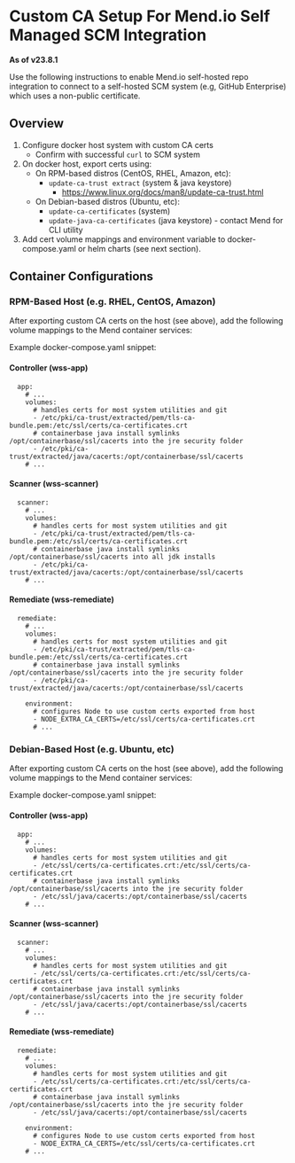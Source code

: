 # Custom CA Setup For Mend.io Self Managed SCM Integration

**As of v23.8.1**

Use the following instructions to enable Mend.io self-hosted repo integration to connect to a self-hosted SCM system (e.g, GitHub Enterprise) which uses a non-public certificate.

## Overview

1. Configure docker host system with custom CA certs
   * Confirm with successful ```curl``` to SCM system
2. On docker host, export certs using:
   * On RPM-based distros (CentOS, RHEL, Amazon, etc):
     * ```update-ca-trust extract``` (system & java keystore)
       * https://www.linux.org/docs/man8/update-ca-trust.html
   * On Debian-based distros (Ubuntu, etc):
     * ```update-ca-certificates``` (system)
     * ```update-java-ca-certificates``` (java keystore) - contact Mend for CLI utility
3. Add cert volume mappings and environment variable to docker-compose.yaml or helm charts (see next section).

## Container Configurations

### RPM-Based Host (e.g. RHEL, CentOS, Amazon)

After exporting custom CA certs on the host (see above), add the following volume mappings to the Mend container services:

Example docker-compose.yaml snippet:

#### Controller (wss-app)

```
  app:
    # ...
    volumes:
      # handles certs for most system utilities and git
      - /etc/pki/ca-trust/extracted/pem/tls-ca-bundle.pem:/etc/ssl/certs/ca-certificates.crt
      # containerbase java install symlinks /opt/containerbase/ssl/cacerts into the jre security folder
      - /etc/pki/ca-trust/extracted/java/cacerts:/opt/containerbase/ssl/cacerts
    # ...
```

#### Scanner (wss-scanner)

```
  scanner:
    # ...
    volumes:
      # handles certs for most system utilities and git
      - /etc/pki/ca-trust/extracted/pem/tls-ca-bundle.pem:/etc/ssl/certs/ca-certificates.crt
      # containerbase java install symlinks /opt/containerbase/ssl/cacerts into all jdk installs 
      - /etc/pki/ca-trust/extracted/java/cacerts:/opt/containerbase/ssl/cacerts
    # ...
```

#### Remediate (wss-remediate)

```
  remediate:
    # ...
    volumes:
      # handles certs for most system utilities and git
      - /etc/pki/ca-trust/extracted/pem/tls-ca-bundle.pem:/etc/ssl/certs/ca-certificates.crt
      # containerbase java install symlinks /opt/containerbase/ssl/cacerts into the jre security folder
      - /etc/pki/ca-trust/extracted/java/cacerts:/opt/containerbase/ssl/cacerts

    environment:
      # configures Node to use custom certs exported from host
      - NODE_EXTRA_CA_CERTS=/etc/ssl/certs/ca-certificates.crt
      # ...
```

### Debian-Based Host (e.g. Ubuntu, etc)

After exporting custom CA certs on the host (see above), add the following volume mappings to the Mend container services:

Example docker-compose.yaml snippet:

#### Controller (wss-app)

```
  app:
    # ...
    volumes:
      # handles certs for most system utilities and git
      - /etc/ssl/certs/ca-certificates.crt:/etc/ssl/certs/ca-certificates.crt
      # containerbase java install symlinks /opt/containerbase/ssl/cacerts into the jre security folder
      - /etc/ssl/java/cacerts:/opt/containerbase/ssl/cacerts
    # ...
```

#### Scanner (wss-scanner)

```
  scanner:
    # ...
    volumes:
      # handles certs for most system utilities and git
      - /etc/ssl/certs/ca-certificates.crt:/etc/ssl/certs/ca-certificates.crt
      # containerbase java install symlinks /opt/containerbase/ssl/cacerts into the jre security folder
      - /etc/ssl/java/cacerts:/opt/containerbase/ssl/cacerts
    # ...
```

#### Remediate (wss-remediate)

```
  remediate:
    # ...
    volumes:
      # handles certs for most system utilities and git
      - /etc/ssl/certs/ca-certificates.crt:/etc/ssl/certs/ca-certificates.crt
      # containerbase java install symlinks /opt/containerbase/ssl/cacerts into the jre security folder
      - /etc/ssl/java/cacerts:/opt/containerbase/ssl/cacerts

    environment:
      # configures Node to use custom certs exported from host
      - NODE_EXTRA_CA_CERTS=/etc/ssl/certs/ca-certificates.crt
    # ...
```

